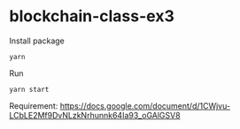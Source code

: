 # blockchain-class-ex3

Install package
```
yarn 
```
Run
```
yarn start
```

Requirement: https://docs.google.com/document/d/1CWjvu-LCbLE2Mf9DvNLzkNrhunnk64Ia93_oGAlGSV8
